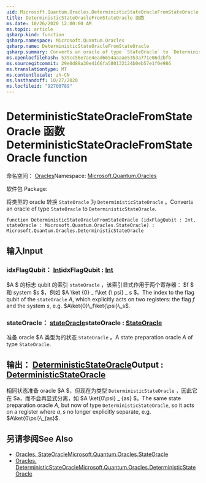 ```yaml
---
uid: Microsoft.Quantum.Oracles.DeterministicStateOracleFromStateOracle
title: DeterministicStateOracleFromStateOracle 函数
ms.date: 10/26/2020 12:00:00 AM
ms.topic: article
qsharp.kind: function
qsharp.namespace: Microsoft.Quantum.Oracles
qsharp.name: DeterministicStateOracleFromStateOracle
qsharp.summary: Converts an oracle of type `StateOracle` to `DeterministicStateOracle`.
ms.openlocfilehash: 539cc56e7ae4ead6654aaaae5353a771e06d2bfb
ms.sourcegitcommit: 29e0d88a30e4166fa580132124b0eb57e1f0e986
ms.translationtype: MT
ms.contentlocale: zh-CN
ms.lasthandoff: 10/27/2020
ms.locfileid: "92700789"
---
```

# <a name="deterministicstateoraclefromstateoracle-function"></a><span data-ttu-id="81a77-102">DeterministicStateOracleFromStateOracle 函数</span><span class="sxs-lookup"><span data-stu-id="81a77-102">DeterministicStateOracleFromStateOracle function</span></span>

<span data-ttu-id="81a77-103">命名空间： [Oracles](xref:Microsoft.Quantum.Oracles)</span><span class="sxs-lookup"><span data-stu-id="81a77-103">Namespace: [Microsoft.Quantum.Oracles](xref:Microsoft.Quantum.Oracles)</span></span>

<span data-ttu-id="81a77-104">软件包 [](https://nuget.org/packages/)</span><span class="sxs-lookup"><span data-stu-id="81a77-104">Package: [](https://nuget.org/packages/)</span></span>


<span data-ttu-id="81a77-105">将类型的 oracle 转换 `StateOracle` 为 `DeterministicStateOracle` 。</span><span class="sxs-lookup"><span data-stu-id="81a77-105">Converts an oracle of type `StateOracle` to `DeterministicStateOracle`.</span></span>

```qsharp
function DeterministicStateOracleFromStateOracle (idxFlagQubit : Int, stateOracle : Microsoft.Quantum.Oracles.StateOracle) : Microsoft.Quantum.Oracles.DeterministicStateOracle
```


## <a name="input"></a><span data-ttu-id="81a77-106">输入</span><span class="sxs-lookup"><span data-stu-id="81a77-106">Input</span></span>

### <a name="idxflagqubit--int"></a><span data-ttu-id="81a77-107">idxFlagQubit： [Int](xref:microsoft.quantum.lang-ref.int)</span><span class="sxs-lookup"><span data-stu-id="81a77-107">idxFlagQubit : [Int](xref:microsoft.quantum.lang-ref.int)</span></span>

<span data-ttu-id="81a77-108">$A $ 的标志 qubit 的索引 `stateOracle` ，该索引显式作用于两个寄存器： $f $ 和 system $s $，例如 $A \ket {0} \_ f\ket {\ psi} \_ s $。</span><span class="sxs-lookup"><span data-stu-id="81a77-108">The index to the flag qubit of the `stateOracle` $A$, which explicitly acts on two registers: the flag $f$ and the system $s$, e.g. $A\ket{0}\_f\ket{\psi}\_s$.</span></span>


### <a name="stateoracle--stateoracle"></a><span data-ttu-id="81a77-109">stateOracle： [stateOracle](xref:Microsoft.Quantum.Oracles.StateOracle)</span><span class="sxs-lookup"><span data-stu-id="81a77-109">stateOracle : [StateOracle](xref:Microsoft.Quantum.Oracles.StateOracle)</span></span>

<span data-ttu-id="81a77-110">准备 oracle $A 类型为的状态 `StateOracle` 。</span><span class="sxs-lookup"><span data-stu-id="81a77-110">A state preparation oracle $A$ of type `StateOracle`.</span></span>



## <a name="output--deterministicstateoracle"></a><span data-ttu-id="81a77-111">输出： [DeterministicStateOracle](xref:Microsoft.Quantum.Oracles.DeterministicStateOracle)</span><span class="sxs-lookup"><span data-stu-id="81a77-111">Output : [DeterministicStateOracle](xref:Microsoft.Quantum.Oracles.DeterministicStateOracle)</span></span>

<span data-ttu-id="81a77-112">相同状态准备 oracle $A $，但现在为类型 `DeterministicStateOracle` ，因此它在 $a，而不会再显式分离，如 $A \ket{0\psi} \_ {as} $。</span><span class="sxs-lookup"><span data-stu-id="81a77-112">The same state preparation oracle $A$, but now of type `DeterministicStateOracle`, so it acts on a register where $a,s$ no longer explicitly separate, e.g.  $A\ket{0\psi}\_{as}$.</span></span>

## <a name="see-also"></a><span data-ttu-id="81a77-113">另请参阅</span><span class="sxs-lookup"><span data-stu-id="81a77-113">See Also</span></span>

- [<span data-ttu-id="81a77-114">Oracles. StateOracle</span><span class="sxs-lookup"><span data-stu-id="81a77-114">Microsoft.Quantum.Oracles.StateOracle</span></span>](xref:Microsoft.Quantum.Oracles.StateOracle)
- [<span data-ttu-id="81a77-115">Oracles. DeterministicStateOracle</span><span class="sxs-lookup"><span data-stu-id="81a77-115">Microsoft.Quantum.Oracles.DeterministicStateOracle</span></span>](xref:Microsoft.Quantum.Oracles.DeterministicStateOracle)